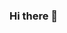 ### Hi there 👋

<!--
**dezordi/dezordi** is a ✨ _special_ ✨ repository because its `README.md` (this file) appears on your GitHub profile.

---

### Status...

[![Anurag's github stats](https://github-readme-stats.vercel.app/api?username=dezordi&count_private=true&show_icons=true&theme=great-gatsby&hide_border=true)](https://github.com/anuraghazra/github-readme-stats)

[![Top Langs](https://github-readme-stats.vercel.app/api/top-langs/?username=dezordi&count_private=true&layout=compact&theme=great-gatsby)](https://github.com/anuraghazra/github-readme-stats)

---

Here are some ideas to get you started:

- 🔭 I’m currently working on ...
- 🌱 I’m currently learning ...
- 👯 I’m looking to collaborate on ...
- 🤔 I’m looking for help with ...
- 💬 Ask me about ...
- 📫 How to reach me: ...
- 😄 Pronouns: ...
- ⚡ Fun fact: ...
-->
